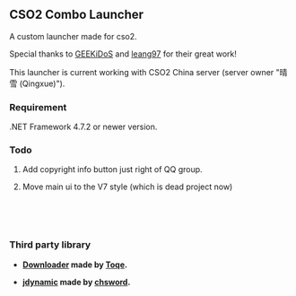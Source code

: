 ## CSO2 Combo Launcher

A custom launcher made for cso2.

Special thanks to [GEEKiDoS](https://github.com/GEEKiDoS) and [leang97](https://github.com/leang97) for their great work!

This launcher is current working with CSO2 China server (server owner "晴雪 (Qingxue)").

### Requirement
.NET Framework 4.7.2 or newer version.

### Todo
1. Add copyright info button just right of QQ group.

2. Move main ui to the V7 style (which is dead project now)

⁧

⁧

### Third party library

- **[Downloader](https://github.com/Toqe/Downloader) made by [Toqe](https://github.com/Toqe).**

- **[jdynamic](https://github.com/chsword/jdynamic) made by [chsword](https://github.com/chsword).**